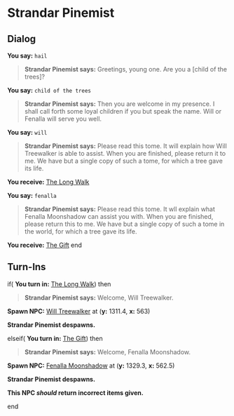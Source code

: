 # Strandar Pinemist
## Dialog

**You say:** `hail`



>**Strandar Pinemist says:** Greetings, young one. Are you a [child of the trees]?

**You say:** `child of the trees`



>**Strandar Pinemist says:** Then you are welcome in my presence. I shall call forth some loyal children if you but speak the name. Will or Fenalla will serve you well.

**You say:** `will`



>**Strandar Pinemist says:** Please read this tome. It will explain how Will Treewalker is able to assist. When you are finished, please return it to me. We have but a single copy of such a tome, for which a tree gave its life.


**You receive:**  [The Long Walk](/item/18528)

**You say:** `fenalla`



>**Strandar Pinemist says:** Please read this tome. It wll explain what Fenalla Moonshadow can assist you with. When you are finished, please return this to me. We have but a single copy of such a tome in the world, for which a tree gave its life.


**You receive:**  [The Gift](/item/18529)
end


## Turn-Ins



if( **You turn in:** [The Long Walk](/item/18528)) then 


>**Strandar Pinemist says:** Welcome, Will Treewalker.


**Spawn NPC:**  [Will Treewalker](/npc/71099) at (**y:** 1311.4, **x:** 563)


**Strandar Pinemist despawns.**

elseif( **You turn in:** [The Gift](/item/18529)) then 


>**Strandar Pinemist says:** Welcome, Fenalla Moonshadow.


**Spawn NPC:**  [Fenalla Moonshadow](/npc/71086) at (**y:** 1329.3, **x:** 562.5)


**Strandar Pinemist despawns.**

**This NPC *should* return incorrect items given.**

end